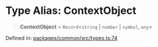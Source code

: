 # Type Alias: ContextObject

> **ContextObject** = `Record`&lt;`string` \| `number` \| `symbol`, `any`&gt;

Defined in: [packages/common/src/types.ts:74](https://github.com/dcdpr/did-btcr2-js/blob/c82bc5c69016e1146a0c52c6e6b21621f5abd6d4/packages/common/src/types.ts#L74)
